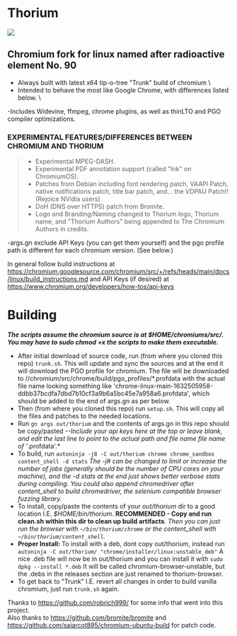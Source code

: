 # Thorium

<img src="https://github.com/Alex313031/Thorium/blob/main/logos/product_logo_128.png">

## Chromium fork for linux named after radioactive element No. 90
- Always built with latest x64 tip-o-tree "Trunk" build of chromium \
- Intended to behave the most like Google Chrome, with differences listed below. \

 -Includes Widevine, ffmpeg, chrome plugins, as well as thinLTO and PGO compiler optimizations.

### EXPERIMENTAL FEATURES/DIFFERENCES BETWEEN CHROMIUM AND THORIUM
> - Experimental MPEG-DASH.
> - Experimental PDF annotation support (called "Ink" on ChromiumOS).
> - Patches from Debian including font rendering patch, VAAPI Patch, native notifications patch, title bar patch, and... the VDPAU Patch!! (Rejoice NVidia users)
> - DoH (DNS over HTTPS) patch from Bromite.
> - Logo and Branding/Naming changed to Thorium logo, Thorium name, and "Thorium Authors" being appended to The Chromium Authors in credits.

-args.gn exclude API Keys (you can get them yourself) and the pgo profile path is different for each chromium version. (See below.)

In general follow build instructions at https://chromium.googlesource.com/chromium/src/+/refs/heads/main/docs/linux/build_instructions.md and API Keys (if desired) at https://www.chromium.org/developers/how-tos/api-keys

# Building
_**The scripts assume the chromium source is at $HOME/chromiums/src/. You may have to sudo chmod +x the scripts to make them executable.**_ 
- After initial download of source code, run (from where you cloned this repo) `trunk.sh`. This will update and sync the sources and at the end it will download the PGO profile for chromium. The file will be downloaded to //chromium/src/chrome/build/pgo_profiles/*.profdata with the actual file name looking something like 'chrome-linux-main-1632505958-ddbb37bcdfa7dbd7b10cf3a9b6a5bc45e7a958a6.profdata', which should be added to the end of args.gn as per below.
- Then (from where you cloned this repo) run `setup.sh`. This will copy all the files and patches to the needed locations.
- Run `gn args out/thorium` and the contents of args.gn in this repo should be copy/pasted *--Include your api keys here at the top or leave blank, and edit the last line to point to the actual path and file name file name of '*.profdata'.*
- To build, run `autoninja -j8 -C out/thorium chrome chrome_sandbox content_shell -d stats` *The -j# can be changed to limit or increase the number of jobs (generally should be the number of CPU cores on your machine), and the -d stats at the end just shows better verbose stats during compiling. You could also append chromedriver after content_shell to build chromedriver, the selenium compatible browser fuzzing library.*
- To install, copy/paste the contents of your *out/thorium* dir to a good location I.E. *$HOME/bin/thorium*. **RECOMMENDED - Copy and run clean.sh within this dir to clean up build artifacts**. *Then you can just run the browser with `~/bin/thorium/chrome` or the content_shell with `~/bin/thorium/content_shell`.*
- **Proper Install:** To install with a deb, dont copy out/thorium, instead run `autoninja -C out/thorium/ "chrome/installer/linux:unstable_deb"` A nice .deb file will now be in out/thorium and you can install it with `sudo dpkg --install *.deb` It will be called chromium-browser-unstable, but the .debs in the releases section are just renamed to thorium-browser.
- To get back to "Trunk" I.E. revert all changes in order to build vanilla chromium, just run `trunk.sh` again.

Thanks to https://github.com/robrich999/ for some info that went into this project.\
Also thanks to https://github.com/bromite/bromite and https://github.com/saiarcot895/chromium-ubuntu-build for patch code.

